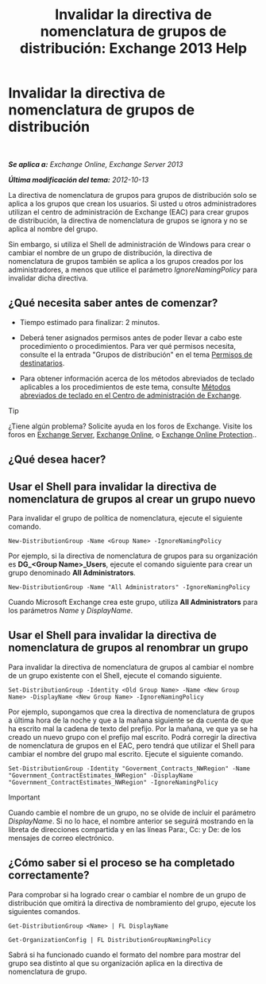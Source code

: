 ﻿---
title: 'Invalidar la directiva de nomenclatura de grupos de distribución: Exchange 2013 Help'
TOCTitle: Invalidar la directiva de nomenclatura de grupos de distribución
ms:assetid: 9eb23fc9-3f59-4d09-9077-85c89a051ee0
ms:mtpsurl: https://technet.microsoft.com/es-es/library/JJ218685(v=EXCHG.150)
ms:contentKeyID: 49115855
ms.date: 04/23/2018
mtps_version: v=EXCHG.150
ms.translationtype: HT
---

# Invalidar la directiva de nomenclatura de grupos de distribución

 

_**Se aplica a:** Exchange Online, Exchange Server 2013_

_**Última modificación del tema:** 2012-10-13_

La directiva de nomenclatura de grupos para grupos de distribución solo se aplica a los grupos que crean los usuarios. Si usted u otros administradores utilizan el centro de administración de Exchange (EAC) para crear grupos de distribución, la directiva de nomenclatura de grupos se ignora y no se aplica al nombre del grupo.

Sin embargo, si utiliza el Shell de administración de Windows para crear o cambiar el nombre de un grupo de distribución, la directiva de nomenclatura de grupos también se aplica a los grupos creados por los administradores, a menos que utilice el parámetro *IgnoreNamingPolicy* para invalidar dicha directiva.

## ¿Qué necesita saber antes de comenzar?

  - Tiempo estimado para finalizar: 2 minutos.

  - Deberá tener asignados permisos antes de poder llevar a cabo este procedimiento o procedimientos. Para ver qué permisos necesita, consulte el la entrada "Grupos de distribución" en el tema [Permisos de destinatarios](recipients-permissions-exchange-2013-help.md).

  - Para obtener información acerca de los métodos abreviados de teclado aplicables a los procedimientos de este tema, consulte [Métodos abreviados de teclado en el Centro de administración de Exchange](keyboard-shortcuts-in-the-exchange-admin-center-exchange-online-protection-help.md).


> [!TIP]
> ¿Tiene algún problema? Solicite ayuda en los foros de Exchange. Visite los foros en <A href="https://go.microsoft.com/fwlink/p/?linkid=60612">Exchange Server</A>, <A href="https://go.microsoft.com/fwlink/p/?linkid=267542">Exchange Online</A>, o <A href="https://go.microsoft.com/fwlink/p/?linkid=285351">Exchange Online Protection</A>..



## ¿Qué desea hacer?

## Usar el Shell para invalidar la directiva de nomenclatura de grupos al crear un grupo nuevo

Para invalidar el grupo de política de nomenclatura, ejecute el siguiente comando.

    New-DistributionGroup -Name <Group Name> -IgnoreNamingPolicy

Por ejemplo, si la directiva de nomenclatura de grupos para su organización es **DG\_\<Group Name\>\_Users**, ejecute el comando siguiente para crear un grupo denominado **All Administrators**.

    New-DistributionGroup -Name "All Administrators" -IgnoreNamingPolicy

Cuando Microsoft Exchange crea este grupo, utiliza **All Administrators** para los parámetros *Name* y *DisplayName*.

## Usar el Shell para invalidar la directiva de nomenclatura de grupos al renombrar un grupo

Para invalidar la directiva de nomenclatura de grupos al cambiar el nombre de un grupo existente con el Shell, ejecute el comando siguiente.

    Set-DistributionGroup -Identity <Old Group Name> -Name <New Group Name> -DisplayName <New Group Name> -IgnoreNamingPolicy

Por ejemplo, supongamos que crea la directiva de nomenclatura de grupos a última hora de la noche y que a la mañana siguiente se da cuenta de que ha escrito mal la cadena de texto del prefijo. Por la mañana, ve que ya se ha creado un nuevo grupo con el prefijo mal escrito. Podrá corregir la directiva de nomenclatura de grupos en el EAC, pero tendrá que utilizar el Shell para cambiar el nombre del grupo mal escrito. Ejecute el siguiente comando.

    Set-DistributionGroup -Identity "Goverment_Contracts_NWRegion" -Name "Government_ContractEstimates_NWRegion" -DisplayName "Government_ContractEstimates_NWRegion" -IgnoreNamingPolicy


> [!IMPORTANT]
> Cuando cambie el nombre de un grupo, no se olvide de incluir el parámetro <EM>DisplayName</EM>. Si no lo hace, el nombre anterior se seguirá mostrando en la libreta de direcciones compartida y en las líneas Para:, Cc: y De: de los mensajes de correo electrónico.



## ¿Cómo saber si el proceso se ha completado correctamente?

Para comprobar si ha logrado crear o cambiar el nombre de un grupo de distribución que omitirá la directiva de nombramiento del grupo, ejecute los siguientes comandos.

    Get-DistributionGroup <Name> | FL DisplayName

    Get-OrganizationConfig | FL DistributionGroupNamingPolicy

Sabrá si ha funcionado cuando el formato del nombre para mostrar del grupo sea distinto al que su organización aplica en la directiva de nomenclatura de grupo.

